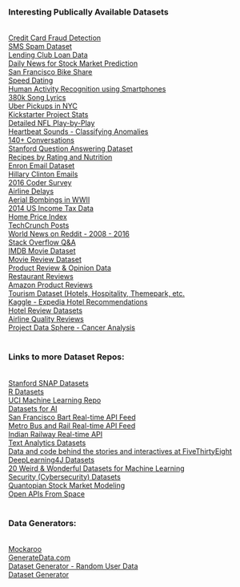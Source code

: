 <h3>Interesting Publically Available Datasets</h3>
<br><a href="https://www.kaggle.com/dalpozz/creditcardfraud">Credit Card Fraud Detection</a>
<br><a href="https://www.kaggle.com/uciml/sms-spam-collection-dataset">SMS Spam Dataset</a>
<br><a href="https://www.kaggle.com/wendykan/lending-club-loan-data">Lending Club Loan Data</a>
<br><a href="https://www.kaggle.com/aaron7sun/stocknews">Daily News for Stock Market Prediction</a>
<br><a href="https://www.kaggle.com/benhamner/sf-bay-area-bike-share">San Francisco Bike Share</a>
<br><a href="https://www.kaggle.com/annavictoria/speed-dating-experiment">Speed Dating</a>
<br><a href="https://www.kaggle.com/uciml/human-activity-recognition-with-smartphones">Human Activity Recognition using Smartphones</a>
<br><a href="https://www.kaggle.com/gyani95/380000-lyrics-from-metrolyrics">380k Song Lyrics</a>
<br><a href="https://www.kaggle.com/fivethirtyeight/uber-pickups-in-new-york-city">Uber Pickups in NYC</a>
<br><a href="https://www.kaggle.com/socathie/kickstarter-project-statistics">Kickstarter Project Stats</a>
<br><a href="https://www.kaggle.com/maxhorowitz/nflplaybyplay2015">Detailed NFL Play-by-Play</a>
<br><a href="https://www.kaggle.com/kinguistics/heartbeat-sounds">Heartbeat Sounds - Classifying Anomalies</a>
<br><a href="https://www.kaggle.com/eibriel/rdany-conversations">140+ Conversations</a>
<br><a href="https://www.kaggle.com/stanfordu/stanford-question-answering-dataset">Stanford Question Answering Dataset</a>
<br><a href="https://www.kaggle.com/hugodarwood/epirecipes">Recipes by Rating and Nutrition</a>
<br><a href="https://www.kaggle.com/wcukierski/enron-email-dataset">Enron Email Dataset</a>
<br><a href="https://www.kaggle.com/kaggle/hillary-clinton-emails">Hillary Clinton Emails</a>
<br><a href="https://www.kaggle.com/freecodecamp/2016-new-coder-survey-">2016 Coder Survey</a>
<br><a href="https://www.kaggle.com/giovamata/airlinedelaycauses">Airline Delays</a>
<br><a href="https://www.kaggle.com/usaf/world-war-ii">Aerial Bombings in WWII</a>
<br><a href="https://www.kaggle.com/wpncrh/zip-code-income-tax-data-2014">2014 US Income Tax Data</a>
<br><a href="https://www.kaggle.com/PythonforSASUsers/hpindex">Home Price Index</a>
<br><a href="https://www.kaggle.com/thibalbo/techcrunch-posts-compilation">TechCrunch Posts</a>
<br><a href="https://www.kaggle.com/rootuser/worldnews-on-reddit">World News on Reddit - 2008 - 2016</a>
<br><a href="https://www.kaggle.com/stackoverflow/stacksample">Stack Overflow Q&A</a>
<br><a href="https://www.kaggle.com/deepmatrix/imdb-5000-movie-dataset">IMDB Movie Dataset</a>
<br><a href="http://www.cs.cornell.edu/People/pabo/movie-review-data/">Movie Review Dataset</a>
<br><a href="http://kavita-ganesan.com/opinosis-opinion-dataset">Product Review & Opinion Data</a>
<br><a href="http://www.cs.cmu.edu/~mehrbod/RR/">Restaurant Reviews</a>
<br><a href="http://snap.stanford.edu/data/web-Amazon.html">Amazon Product Reviews</a>
<br><a href="http://tour-pedia.org/about/datasets.html">Tourism Dataset (Hotels, Hospitality, Themepark, etc.</a>
<br><a href="https://www.kaggle.com/c/expedia-hotel-recommendations/data">Kaggle - Expedia Hotel Recommendations</a>
<br><a href="http://www.cs.cmu.edu/~jiweil/html/hotel-review.html">Hotel Review Datasets</a>
<br><a href="https://github.com/quankiquanki/skytrax-reviews-dataset">Airline Quality Reviews</a>
<br><a href="https://www.projectdatasphere.org/projectdatasphere/html/home">Project Data Sphere - Cancer Analysis</a>
<br>
<br>
<h3>Links to more Dataset Repos:</h3>
<br><a href="http://snap.stanford.edu/data/index.html">Stanford SNAP Datasets</a>
<br><a href="https://vincentarelbundock.github.io/Rdatasets/datasets.html">R Datasets</a>
<br><a href="https://archive.ics.uci.edu/ml/datasets.html">UCI Machine Learning Repo</a>
<br><a href="https://medium.com/startup-grind/fueling-the-ai-gold-rush-7ae438505bc2#.ji0rbltv8">Datasets for AI</a>
<br><a href="http://api.bart.gov/docs/overview/index.aspx">San Francisco Bart Real-time API Feed</a>
<br><a href="http://developer.metro.net/introduction/realtime-api-overview/">Metro Bus and Rail Real-time API Feed</a>
<br><a href="http://www.railwayapi.com/api/#introduction">Indian Railway Real-time API</a>
<br><a href="http://text-analytics101.rxnlp.com/2011/07/user-review-datasets_20.html">Text Analytics Datasets</a>
<br><a href="https://github.com/fivethirtyeight/data">Data and code behind the stories and interactives at FiveThirtyEight</a>
<br><a href="https://deeplearning4j.org/opendata">DeepLearning4J Datasets</a>
<br><a href="https://gist.github.com/olivercameron/482dcfe8f34d66b536b1048eefe8b40d#file-datasets-csv">20 Weird & Wonderful Datasets for Machine Learning</a>
<br><a href="http://www.secrepo.com/">Security (Cybersecurity) Datasets</a>
<br><a href="https://www.quantopian.com/">Quantopian Stock Market Modeling</a>
<br><a href="http://open-notify.org/">Open APIs From Space</a>
<br>
<br>
<h3>Data Generators:</h3>
<br><a href="https://www.mockaroo.com/">Mockaroo</a>
<br><a href="https://www.generatedata.com/">GenerateData.com</a>
<br><a href="https://api.randomuser.me/?nat=us&results=1000">Dataset Generator - Random User Data</a>
<br><a href="http://theonegenerator.com/">Dataset Generator</a>
<br>




